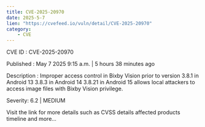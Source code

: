 ```yaml
---
title: CVE-2025-20970
date: 2025-5-7
lien: "https://cvefeed.io/vuln/detail/CVE-2025-20970"
category:
    - CVE
---
```


CVE ID : CVE-2025-20970

Published :  May 7
2025
9:15 a.m. | 5 hours
38 minutes ago

Description : Improper access control in Bixby Vision prior to version 3.8.1 in Android 13
3.8.3 in Android 14
3.8.21 in Android 15 allows local attackers to access image files with Bixby Vision privilege.

Severity: 6.2 | MEDIUM

Visit the link for more details
such as CVSS details
affected products
timeline
and more...
